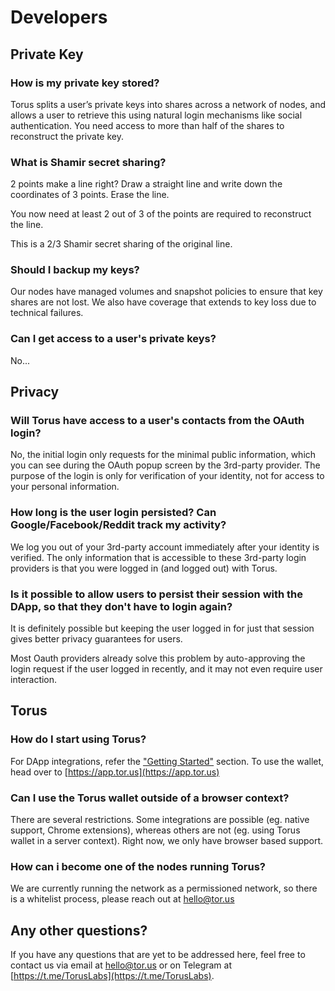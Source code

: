 # Developers

## Private Key

### How is my private key stored?

Torus splits a user’s private keys into shares across a network of nodes, and allows a user to retrieve this using natural login mechanisms like social authentication. You need access to more than half of the shares to reconstruct the private key.

### What is Shamir secret sharing?

2 points make a line right? Draw a straight line and write down the coordinates of 3 points. Erase the line. 

You now need at least 2 out of 3 of the points are required to reconstruct the line.

This is a 2/3 Shamir secret sharing of the original line.

### Should I backup my keys?

Our nodes have managed volumes and snapshot policies to ensure that key shares are not lost. We also have coverage that extends to key loss due to technical failures. 

### Can I get access to a user's private keys?

No...

## Privacy

### Will Torus have access to a user's contacts from the OAuth login?

No, the initial login only requests for the minimal public information, which you can see during the OAuth popup screen by the 3rd-party provider. The purpose of the login is only for verification of your identity, not for access to your personal information.

### How long is the user login persisted? Can Google/Facebook/Reddit track my activity?

We log you out of your 3rd-party account immediately after your identity is verified. The only information that is accessible to these 3rd-party login providers is that you were logged in \(and logged out\) with Torus.

### Is it possible to allow users to persist their session with the DApp, so that they don't have to login again?

  
It is definitely possible but keeping the user logged in for just that session gives better privacy guarantees for users.

Most Oauth providers already solve this problem by auto-approving the login request if the user logged in recently, and it may not even require user interaction. 

## Torus

### How do I start using Torus?

For DApp integrations, refer the ["Getting Started"](../getting-started.md) section. To use the wallet, head over to [https://app.tor.us](https://app.tor.us)

### Can I use the Torus wallet outside of a browser context?

There are several restrictions. Some integrations are possible \(eg. native support, Chrome extensions\), whereas others are not \(eg. using Torus wallet in a server context\). Right now, we only have browser based support. 

### How can i become one of the nodes running Torus?

We are currently running the network as a permissioned network, so there is a whitelist process, please reach out at hello@tor.us

## Any other questions?

If you have any questions that are yet to be addressed here, feel free to contact us via email at hello@tor.us or on Telegram at [https://t.me/TorusLabs](https://t.me/TorusLabs).

